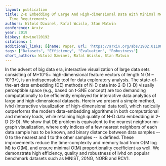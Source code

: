 ```yaml
---
layout: publication
title: 2-D Embedding Of Large And High-dimensional Data With Minimal Memory And Computational
  Time Requirements
authors: Witold Dzwinel, Rafal Wcislo, Stan Matwin
conference: Arxiv
year: 2019
bibkey: dzwinel20192
citations: 1
additional_links: [{name: Paper, url: 'https://arxiv.org/abs/1902.01108'}]
tags: ["Datasets", "Efficiency", "Evaluation", "Robustness"]
short_authors: Witold Dzwinel, Rafal Wcislo, Stan Matwin
---
```

In the advent of big data era, interactive visualization of large data sets
consisting of M*10^5+ high-dimensional feature vectors of length N (N ~ 10^3+),
is an indispensable tool for data exploratory analysis. The state-of-the-art
data embedding (DE) methods of N-D data into 2-D (3-D) visually perceptible
space (e.g., based on t-SNE concept) are too demanding computationally to be
efficiently employed for interactive data analytics of large and
high-dimensional datasets. Herein we present a simple method, ivhd (interactive
visualization of high-dimensional data tool), which radically outperforms the
modern data-embedding algorithms in both computational and memory loads, while
retaining high quality of N-D data embedding in 2-D (3-D). We show that DE
problem is equivalent to the nearest neighbor nn-graph visualization, where
only indices of a few nearest neighbors of each data sample has to be known,
and binary distance between data samples -- 0 to the nearest and 1 to the other
samples -- is defined. These improvements reduce the time-complexity and memory
load from O(M log M) to O(M), and ensure minimal O(M) proportionality
coefficient as well. We demonstrate high efficiency, quality and robustness of
ivhd on popular benchmark datasets such as MNIST, 20NG, NORB and RCV1.